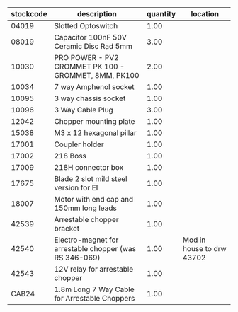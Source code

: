 |stockcode|description|quantity|location|
|---------|-----------|--------|--------|
|04019|Slotted Optoswitch|1.00||
|08019|Capacitor 100nF 50V Ceramic Disc Rad 5mm|3.00||
|10030|PRO POWER - PV2 GROMMET PK 100 - GROMMET, 8MM, PK100|2.00||
|10034|7 way Amphenol socket|1.00||
|10095|3 way chassis socket|1.00||
|10096|3 Way Cable Plug|3.00||
|12042|Chopper mounting plate|1.00||
|15038|M3 x 12 hexagonal pillar|1.00||
|17001|Coupler holder|1.00||
|17002|218 Boss|1.00||
|17009|218H connector box|1.00||
|17675|Blade 2 slot mild steel version for EI|1.00||
|18007|Motor with end cap and 150mm long leads|1.00||
|42539|Arrestable chopper bracket|1.00||
|42540|Electro-magnet for arrestable chopper (was RS 346-069)|1.00|Mod in house to drw 43702|
|42543|12V relay for arrestable chopper|1.00||
|CAB24|1.8m Long 7 Way Cable for Arrestable Choppers|1.00||
